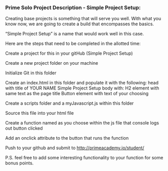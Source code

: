 <h3>Prime Solo Project Description - Simple Project Setup:</h3>

Creating base projects is something that will serve you well. With what you know now, we are going to create a build that encompasses the basics.

“Simple Project Setup” is a name that would work well in this case.

Here are the steps that need to be completed in the allotted time:

Create a project for this in your gitHub (Simple Project Setup)

Create a new project folder on your machine

Initialize Git in this folder

Create an index.html in this folder and populate it with the following: head with title of YOUR NAME Simple Project Setup body with: H2 element with same text as the page title Button element with text of your choosing

Create a scripts folder and a myJavascript.js within this folder

Source this file into your html file

Create a function named as you choose within the js file that console logs out button clicked

Add an onclick attribute to the button that runs the function

Push to your github and submit to http://primeacademy.io/student/

P.S. feel free to add some interesting functionality to your function for some bonus points.
